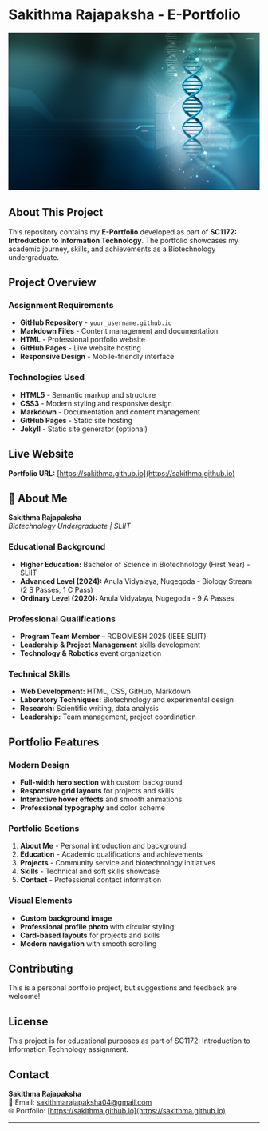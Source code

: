 # Sakithma Rajapaksha - E-Portfolio

![Portfolio Preview](assets/images/csacsc.jpg)

## About This Project

This repository contains my **E-Portfolio** developed as part of **SC1172: Introduction to Information Technology**. The portfolio showcases my academic journey, skills, and achievements as a Biotechnology undergraduate.

## Project Overview

### **Assignment Requirements**
- **GitHub Repository** - `your_username.github.io`
- **Markdown Files** - Content management and documentation
- **HTML** - Professional portfolio website
- **GitHub Pages** - Live website hosting
- **Responsive Design** - Mobile-friendly interface

### **Technologies Used**
- **HTML5** - Semantic markup and structure
- **CSS3** - Modern styling and responsive design
- **Markdown** - Documentation and content management
- **GitHub Pages** - Static site hosting
- **Jekyll** - Static site generator (optional)

## Live Website

**Portfolio URL:** [https://sakithma.github.io](https://sakithma.github.io)


## 👤 About Me

**Sakithma Rajapaksha**  
*Biotechnology Undergraduate | SLIIT*

### Educational Background
- **Higher Education:** Bachelor of Science in Biotechnology (First Year) - SLIIT
- **Advanced Level (2024):** Anula Vidyalaya, Nugegoda - Biology Stream (2 S Passes, 1 C Pass)
- **Ordinary Level (2020):** Anula Vidyalaya, Nugegoda - 9 A Passes

### Professional Qualifications
- **Program Team Member** – ROBOMESH 2025 (IEEE SLIIT)
- **Leadership & Project Management** skills development
- **Technology & Robotics** event organization

### Technical Skills
- **Web Development:** HTML, CSS, GitHub, Markdown
- **Laboratory Techniques:** Biotechnology and experimental design
- **Research:** Scientific writing, data analysis
- **Leadership:** Team management, project coordination

## Portfolio Features

###  **Modern Design**
- **Full-width hero section** with custom background
- **Responsive grid layouts** for projects and skills
- **Interactive hover effects** and smooth animations
- **Professional typography** and color scheme

### **Portfolio Sections**
1. **About Me** - Personal introduction and background
2. **Education** - Academic qualifications and achievements
3. **Projects** - Community service and biotechnology initiatives
4. **Skills** - Technical and soft skills showcase
5. **Contact** - Professional contact information

### **Visual Elements**
- **Custom background image** 
- **Professional profile photo** with circular styling
- **Card-based layouts** for projects and skills
- **Modern navigation** with smooth scrolling


## Contributing

This is a personal portfolio project, but suggestions and feedback are welcome!

## License

This project is for educational purposes as part of SC1172: Introduction to Information Technology assignment.

## Contact

**Sakithma Rajapaksha**  
📧 Email: [sakithmarajapaksha04@gmail.com](mailto:sakithmarajapaksha04@gmail.com)  
🌐 Portfolio: [https://sakithma.github.io](https://sakithma.github.io)

---
